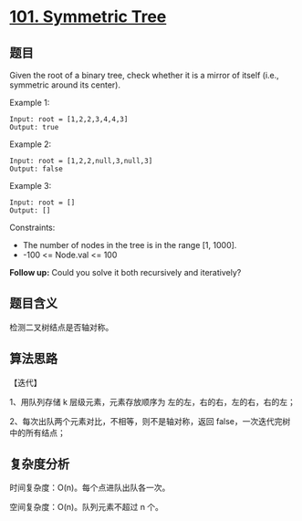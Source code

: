 # [101. Symmetric Tree](https://leetcode.com/problems/symmetric-tree/)

## 题目

Given the root of a binary tree, check whether it is a mirror of itself (i.e., symmetric around its center).

Example 1:
```
Input: root = [1,2,2,3,4,4,3]
Output: true
```

Example 2:
```
Input: root = [1,2,2,null,3,null,3]
Output: false
```

Example 3:
```
Input: root = []
Output: []
```

Constraints:
- The number of nodes in the tree is in the range [1, 1000].
- -100 <= Node.val <= 100

**Follow up:** Could you solve it both recursively and iteratively?

## 题目含义

检测二叉树结点是否轴对称。

## 算法思路

【迭代】

1、用队列存储 k 层级元素，元素存放顺序为 左的左，右的右，左的右，右的左；

2、每次出队两个元素对比，不相等，则不是轴对称，返回 false，一次迭代完树中的所有结点；

## 复杂度分析

时间复杂度：O(n)。每个点进队出队各一次。

空间复杂度：O(n)。队列元素不超过 n 个。
